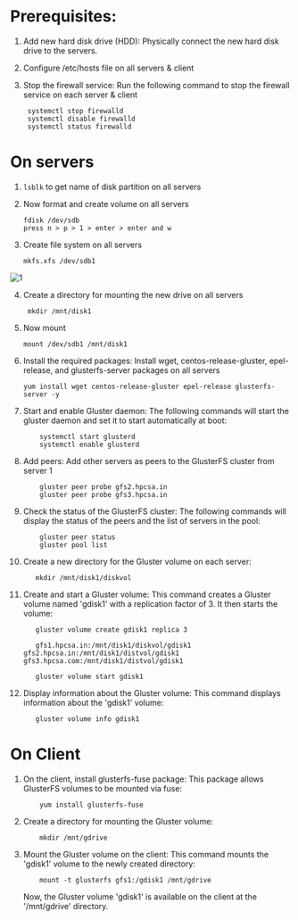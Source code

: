 # Prerequisites: 

1. Add new hard disk drive (HDD): Physically connect the new hard disk drive to the servers. 

2. Configure /etc/hosts file on all servers & client

3. Stop the firewall service: Run the following command to stop the firewall service on each server & client

        systemctl stop firewalld
        systemctl disable firewalld 
        systemctl status firewalld


# On servers

1. `lsblk` to get name of disk partition on all servers
   
2. Now format and create volume on all servers
   
       fdisk /dev/sdb
       press n > p > 1 > enter > enter and w

3. Create file system on all servers
   
       mkfs.xfs /dev/sdb1
   
![1](https://github.com/shubnimkar/Storage-Backup-Management/assets/46809421/19cbc2c0-1b20-47c5-b15a-0e2ae0f16e96)

4. Create a directory for mounting the new drive on all servers

        mkdir /mnt/disk1

4. Now mount 

       mount /dev/sdb1 /mnt/disk1
  
   
6. Install the required packages: Install wget, centos-release-gluster, epel-release, and glusterfs-server packages on all servers
   
       yum install wget centos-release-gluster epel-release glusterfs-server -y
   

7. Start and enable Gluster daemon: The following commands will start the gluster daemon and set it to start automatically at boot:
   
           systemctl start glusterd
           systemctl enable glusterd
   
   
8. Add peers: Add other servers as peers to the GlusterFS cluster from server 1
   
           gluster peer probe gfs2.hpcsa.in
           gluster peer probe gfs3.hpcsa.in
   
   
9. Check the status of the GlusterFS cluster: The following commands will display the status of the peers and the list of servers in the pool:
   
           gluster peer status
           gluster pool list
   
   
10. Create a new directory for the Gluster volume on each server: 
   
           mkdir /mnt/disk1/diskvol
   
   
11. Create and start a Gluster volume: This command creates a Gluster volume named 'gdisk1' with a replication factor 
    of 3. It then starts the volume:
   
           gluster volume create gdisk1 replica 3 
   
           gfs1.hpcsa.in:/mnt/disk1/diskvol/gdisk1  gfs2.hpcsa.in:/mnt/disk1/distvol/gdisk1 gfs3.hpcsa.com:/mnt/disk1/distvol/gdisk1
   
           gluster volume start gdisk1
   
   
12. Display information about the Gluster volume: This command displays information about the 'gdisk1' volume:
   
           gluster volume info gdisk1
   

# On Client

1. On the client, install glusterfs-fuse package: This package allows GlusterFS volumes to be mounted via fuse:
   
           yum install glusterfs-fuse
   
   
2. Create a directory for mounting the Gluster volume:
   
           mkdir /mnt/gdrive
   
   
3. Mount the Gluster volume on the client: This command mounts the 'gdisk1' volume to the newly created directory:
   
           mount -t glusterfs gfs1:/gdisk1 /mnt/gdrive
   
   Now, the Gluster volume 'gdisk1' is available on the client at the '/mnt/gdrive' directory.
